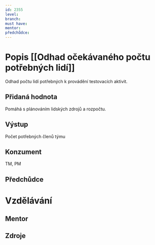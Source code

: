 ```yaml
---
id: 2355
level: 
branch: 
must have: 
mentor: 
předchůdce: 
---
```



# Popis [[Odhad očekávaného počtu potřebných lidí]]
Odhad počtu lidí potřebných k provádění testovacích aktivit.

## Přidaná hodnota
Pomáhá s plánováním lidských zdrojů a rozpočtu.

## Výstup
Počet potřebných členů týmu

## Konzument
TM, PM

## Předchůdce


# Vzdělávání


## Mentor


## Zdroje